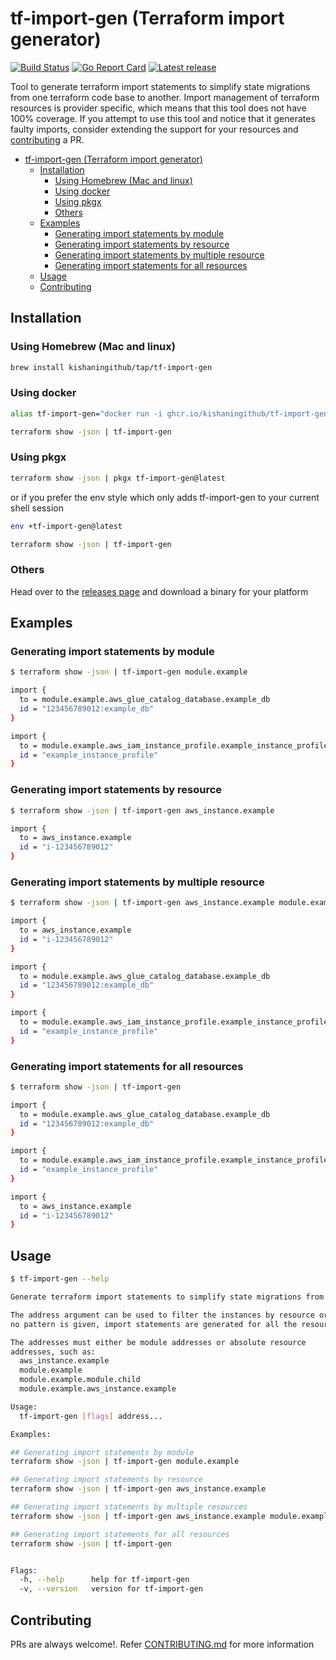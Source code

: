 # tf-import-gen (Terraform import generator)

[![Build Status](https://github.com/kishaningithub/tf-import-gen/actions/workflows/build.yml/badge.svg)](https://github.com/kishaningithub/tf-import-gen/actions/workflows/build.yml)
[![Go Report Card](https://goreportcard.com/badge/github.com/kishaningithub/tf-import-gen)](https://goreportcard.com/report/github.com/kishaningithub/tf-import-gen)
[![Latest release](https://img.shields.io/github/release/kishaningithub/tf-import-gen.svg)](https://github.com/kishaningithub/tf-import-gen/releases)

Tool to generate terraform import statements to simplify state migrations from one terraform code base to another. Import management of terraform resources is provider specific, which means that this tool does not have 100% coverage. If you attempt to use this tool and notice that it generates faulty imports, consider extending the support for your resources and [contributing](#contributing) a PR.

<!-- TOC -->
* [tf-import-gen (Terraform import generator)](#tf-import-gen-terraform-import-generator)
  * [Installation](#installation)
    * [Using Homebrew (Mac and linux)](#using-homebrew-mac-and-linux)
    * [Using docker](#using-docker)
    * [Using pkgx](#using-pkgx)
    * [Others](#others)
  * [Examples](#examples)
    * [Generating import statements by module](#generating-import-statements-by-module)
    * [Generating import statements by resource](#generating-import-statements-by-resource)
    * [Generating import statements by multiple resource](#generating-import-statements-by-multiple-resource)
    * [Generating import statements for all resources](#generating-import-statements-for-all-resources)
  * [Usage](#usage)
  * [Contributing](#contributing)
<!-- TOC -->

## Installation

### Using Homebrew (Mac and linux)

```bash
brew install kishaningithub/tap/tf-import-gen
```

### Using docker

```bash
alias tf-import-gen="docker run -i ghcr.io/kishaningithub/tf-import-gen:latest"

terraform show -json | tf-import-gen
```

### Using pkgx

```bash
terraform show -json | pkgx tf-import-gen@latest
```

or if you prefer the env style which only adds tf-import-gen to your current shell session

```bash
env +tf-import-gen@latest

terraform show -json | tf-import-gen
```

### Others

Head over to the [releases page](https://github.com/kishaningithub/tf-import-gen/releases) and download a binary for your platform

## Examples

### Generating import statements by module

```bash
$ terraform show -json | tf-import-gen module.example

import {
  to = module.example.aws_glue_catalog_database.example_db
  id = "123456789012:example_db"
}

import {
  to = module.example.aws_iam_instance_profile.example_instance_profile
  id = "example_instance_profile"
}
```

### Generating import statements by resource

```bash
$ terraform show -json | tf-import-gen aws_instance.example

import {
  to = aws_instance.example
  id = "i-123456789012"
}
```

### Generating import statements by multiple resource

```bash
$ terraform show -json | tf-import-gen aws_instance.example module.example

import {
  to = aws_instance.example
  id = "i-123456789012"
}

import {
  to = module.example.aws_glue_catalog_database.example_db
  id = "123456789012:example_db"
}

import {
  to = module.example.aws_iam_instance_profile.example_instance_profile
  id = "example_instance_profile"
}
```

### Generating import statements for all resources

```bash
$ terraform show -json | tf-import-gen

import {
  to = module.example.aws_glue_catalog_database.example_db
  id = "123456789012:example_db"
}

import {
  to = module.example.aws_iam_instance_profile.example_instance_profile
  id = "example_instance_profile"
}

import {
  to = aws_instance.example
  id = "i-123456789012"
}
```

## Usage

```bash
$ tf-import-gen --help

Generate terraform import statements to simplify state migrations from one terraform code base to another.

The address argument can be used to filter the instances by resource or module. If
no pattern is given, import statements are generated for all the resources.

The addresses must either be module addresses or absolute resource
addresses, such as:
  aws_instance.example
  module.example
  module.example.module.child
  module.example.aws_instance.example

Usage:
  tf-import-gen [flags] address...

Examples:

## Generating import statements by module
terraform show -json | tf-import-gen module.example

## Generating import statements by resource
terraform show -json | tf-import-gen aws_instance.example

## Generating import statements by multiple resources
terraform show -json | tf-import-gen aws_instance.example module.example

## Generating import statements for all resources
terraform show -json | tf-import-gen


Flags:
  -h, --help      help for tf-import-gen
  -v, --version   version for tf-import-gen
```


## Contributing

PRs are always welcome!. Refer [CONTRIBUTING.md](./CONTRIBUTING.md) for more information



